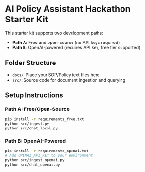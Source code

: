 
# AI Policy Assistant Hackathon Starter Kit

This starter kit supports two development paths:
- **Path A**: Free and open-source (no API keys required)
- **Path B**: OpenAI-powered (requires API key, free tier supported)

## Folder Structure
- `docs/`: Place your SOP/Policy text files here
- `src/`: Source code for document ingestion and querying

## Setup Instructions

### Path A: Free/Open-Source
```bash
pip install -r requirements_free.txt
python src/ingest.py
python src/chat_local.py
```

### Path B: OpenAI-Powered
```bash
pip install -r requirements_openai.txt
# Add OPENAI_API_KEY to your environment
python src/ingest_openai.py
python src/chat_openai.py
```
